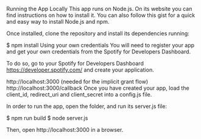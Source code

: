 Running the App Locally
This app runs on Node.js. On its website you can find instructions on how to install it. You can also follow this gist for a quick and easy way to install Node.js and npm.

Once installed, clone the repository and install its dependencies running:

$ npm install
Using your own credentials
You will need to register your app and get your own credentials from the Spotify for Developers Dashboard.

To do so, go to your Spotify for Developers Dashboard https://developer.spotify.com/ and create your application.

http://localhost:3000 (needed for the implicit grant flow)
http://localhost:3000/callback
Once you have created your app, load the client_id, redirect_uri and client_secret into a config.js file.

In order to run the app, open the folder, and run its server.js file:

$ npm run build
$ node server.js

Then, open http://localhost:3000 in a browser.

